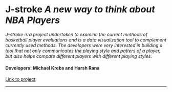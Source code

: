 # J-stroke _A new way to think about NBA Players_
_J-stroke is a project undertaken to examine the current methods of basketball player evaluations and is a data visualization tool to complement currently used methods. The developers were very interested in building a tool that not only communicates the playing style and patters of a player, but also helps compare different players with different playing styles._

#### Developers: Michael Krebs and Harsh Rana 
[Link to project](https://hr23232323.github.io/final/)

---
